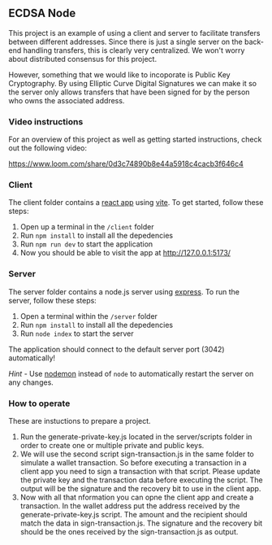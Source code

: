 ## ECDSA Node

This project is an example of using a client and server to facilitate transfers between different addresses. Since there is just a single server on the back-end handling transfers, this is clearly very centralized. We won't worry about distributed consensus for this project.

However, something that we would like to incoporate is Public Key Cryptography. By using Elliptic Curve Digital Signatures we can make it so the server only allows transfers that have been signed for by the person who owns the associated address.

### Video instructions
For an overview of this project as well as getting started instructions, check out the following video:

https://www.loom.com/share/0d3c74890b8e44a5918c4cacb3f646c4
 
### Client

The client folder contains a [react app](https://reactjs.org/) using [vite](https://vitejs.dev/). To get started, follow these steps:

1. Open up a terminal in the `/client` folder
2. Run `npm install` to install all the depedencies
3. Run `npm run dev` to start the application 
4. Now you should be able to visit the app at http://127.0.0.1:5173/

### Server

The server folder contains a node.js server using [express](https://expressjs.com/). To run the server, follow these steps:

1. Open a terminal within the `/server` folder 
2. Run `npm install` to install all the depedencies 
3. Run `node index` to start the server 

The application should connect to the default server port (3042) automatically! 

_Hint_ - Use [nodemon](https://www.npmjs.com/package/nodemon) instead of `node` to automatically restart the server on any changes.

### How to operate

These are instuctions to prepare a project.

1. Run the generate-private-key.js located in the server/scripts folder in order to create one or multiple private and public keys.
2. We will use the second script sign-transaction.js in the same folder to simulate a wallet transaction. So before executing a transaction in a client app you need to sign a transaction with that script. Please update the private key and the transaction data before executing the script. The output will be the signature and the recovery bit to use in the client app.
3. Now with all that nformation you can opne the client app and create a transaction. In the wallet address put the address received by the generate-private-key.js script. The amount and the recipient should match the data in sign-transaction.js. The signature and the recovery bit should be the ones received by the sign-transaction.js as output.